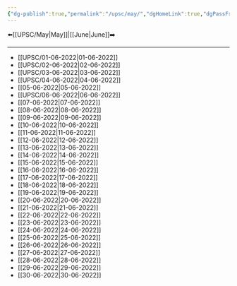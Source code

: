 ```yaml
---
{"dg-publish":true,"permalink":"/upsc/may/","dgHomeLink":true,"dgPassFrontmatter":false}
---
```


 ⬅️[[UPSC/May|May]]|[[June|June]]➡️

--- 
- [[UPSC/01-06-2022|01-06-2022]]
- [[UPSC/02-06-2022|02-06-2022]]
- [[UPSC/03-06-2022|03-06-2022]]
- [[UPSC/04-06-2022|04-06-2022]]
- [[05-06-2022|05-06-2022]]
- [[UPSC/06-06-2022|06-06-2022]]
- [[07-06-2022|07-06-2022]]
- [[08-06-2022|08-06-2022]]
- [[09-06-2022|09-06-2022]]
- [[10-06-2022|10-06-2022]]
- [[11-06-2022|11-06-2022]]
- [[12-06-2022|12-06-2022]]
- [[13-06-2022|13-06-2022]]
- [[14-06-2022|14-06-2022]]
- [[15-06-2022|15-06-2022]]
- [[16-06-2022|16-06-2022]]
- [[17-06-2022|17-06-2022]]
- [[18-06-2022|18-06-2022]]
- [[19-06-2022|19-06-2022]]
- [[20-06-2022|20-06-2022]]
- [[21-06-2022|21-06-2022]]
- [[22-06-2022|22-06-2022]]
- [[23-06-2022|23-06-2022]]
- [[24-06-2022|24-06-2022]]
- [[25-06-2022|25-06-2022]]
- [[26-06-2022|26-06-2022]]
- [[27-06-2022|27-06-2022]]
- [[28-06-2022|28-06-2022]]
- [[29-06-2022|29-06-2022]]
- [[30-06-2022|30-06-2022]]


